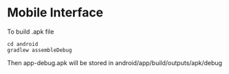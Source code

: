 # Mobile Interface
To build .apk file
```
cd android
gradlew assembleDebug
```
Then app-debug.apk will be stored in android/app/build/outputs/apk/debug